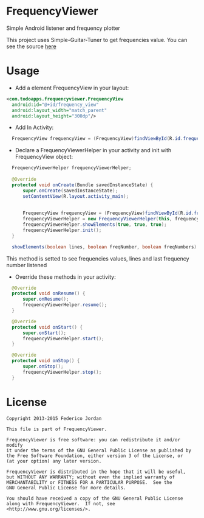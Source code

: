 # FrequencyViewer
Simple Android listener and frequency plotter


This project uses Simple-Guitar-Tuner to get frequencies value. 
You can see the source <a href="https://github.com/nivwusquorum/Simple-Guitar-Tuner">here</a>

# Usage

* Add a element FrequencyView in your layout:

```xml
<com.todoapps.frequencyviewer.FrequencyView
  android:id="@+id/frequency_view"
  android:layout_width="match_parent"
  android:layout_height="300dp"/>
```

* Add In Activity:
  
```java
  FrequencyView frequencyView = (FrequencyView)findViewById(R.id.frequency_view);
```

* Declare a FrequencyViewerHelper in your activity and init with FrequencyView object:

```java
  FrequencyViewerHelper frequencyViewerHelper;
  
  @Override
  protected void onCreate(Bundle savedInstanceState) {
      super.onCreate(savedInstanceState);
      setContentView(R.layout.activity_main);
      
      
      FrequencyView frequencyView = (FrequencyView)findViewById(R.id.frequency_view);
      frequencyViewerHelper = new FrequencyViewerHelper(this, frequencyView);
      frequencyViewerHelper.showElements(true, true, true);
      frequencyViewerHelper.init();
  }
```

```java
  showElements(boolean lines, boolean freqNumber, boolean freqNumbers)
``` 
This method is setted to see frequencies values, lines and last frequency number listened
    
* Override these methods in your activity:
    
```java
  @Override
  protected void onResume() {
      super.onResume();
      frequencyViewerHelper.resume();
  }

  @Override
  protected void onStart() {
      super.onStart();
      frequencyViewerHelper.start();
  }

  @Override
  protected void onStop() {
      super.onStop();
      frequencyViewerHelper.stop();
  }
```

# License

```
Copyright 2013-2015 Federico Jordan

This file is part of FrequencyViewer.

FrequencyViewer is free software: you can redistribute it and/or modify
it under the terms of the GNU General Public License as published by
the Free Software Foundation, either version 3 of the License, or
(at your option) any later version.

FrequencyViewer is distributed in the hope that it will be useful,
but WITHOUT ANY WARRANTY; without even the implied warranty of
MERCHANTABILITY or FITNESS FOR A PARTICULAR PURPOSE.  See the
GNU General Public License for more details.

You should have received a copy of the GNU General Public License
along with FrequencyViewer.  If not, see <http://www.gnu.org/licenses/>.
```
